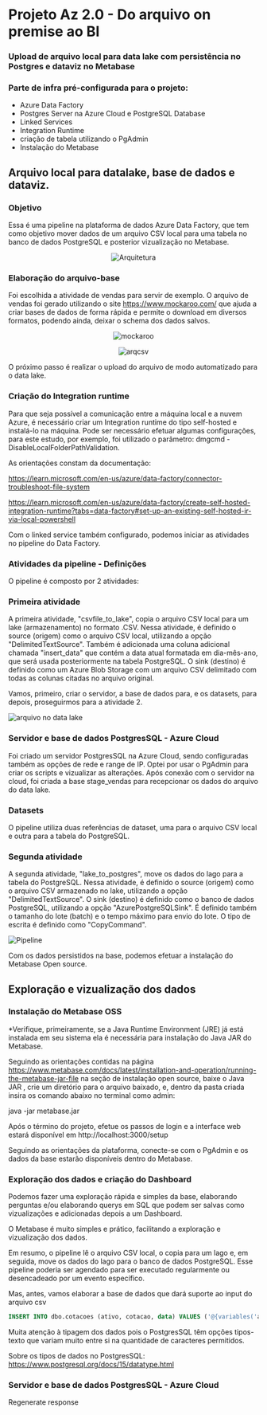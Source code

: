# Projeto Az 2.0 - Do arquivo on premise ao BI
### Upload de arquivo local para data lake com persistência no Postgres e dataviz no Metabase
### Parte de infra pré-configurada para o projeto:
- Azure Data Factory
- Postgres Server na Azure Cloud e PostgreSQL Database
- Linked Services
- Integration Runtime
- criação de tabela utilizando o PgAdmin
- Instalação do Metabase

## Arquivo local para datalake, base de dados e dataviz.
### Objetivo
Essa é uma pipeline na plataforma de dados Azure Data Factory, que tem como objetivo mover dados de um arquivo CSV local para uma tabela no banco de dados PostgreSQL e posterior vizualização no Metabase.

<div align="center">
  
![Arquitetura](img/arq.JPG)
  
 </div>
 

### Elaboração do arquivo-base

Foi escolhida a atividade de vendas para servir de exemplo. O arquivo de vendas foi gerado utilizando o site https://www.mockaroo.com/ que ajuda a criar bases de dados de forma rápida e permite o download em diversos formatos, podendo ainda, deixar o schema dos dados salvos.

<div align="center">
  
![mockaroo](img/arq.JPG)
  
 </div>
 
 <div align="center">
  
![arqcsv](img/arq.JPG)
  
 </div>
 
 O próximo passo é realizar o upload do arquivo de modo automatizado para o data lake.
 
 ### Criação do Integration runtime
 
 Para que seja possível a comunicação entre a máquina local e a nuvem Azure, é necessário criar um Integration runtime do tipo self-hosted e instalá-lo na máquina.
 Pode ser necessário efetuar algumas configurações, para este estudo, por exemplo, foi utilizado o parâmetro: dmgcmd -DisableLocalFolderPathValidation.
 
 As orientações constam da documentação:
 
 https://learn.microsoft.com/en-us/azure/data-factory/connector-troubleshoot-file-system

 https://learn.microsoft.com/en-us/azure/data-factory/create-self-hosted-integration-runtime?tabs=data-factory#set-up-an-existing-self-hosted-ir-via-local-powershell
 
Com o linked service também configurado, podemos iniciar as atividades no pipeline do Data Factory.
 
### Atividades da pipeline - Definições

O pipeline é composto por 2 atividades:

### Primeira atividade

A primeira atividade, "csvfile_to_lake", copia o arquivo CSV local para um lake (armazenamento) no formato .CSV. Nessa atividade, é definido o source (origem) como o arquivo CSV local, utilizando a opção "DelimitedTextSource". Também é adicionada uma coluna adicional chamada "insert_data" que contém a data atual formatada em dia-mês-ano, que será usada posteriormente na tabela PostgreSQL. O sink (destino) é definido como um Azure Blob Storage com um arquivo CSV delimitado com todas as colunas citadas no arquivo original.

Vamos, primeiro, criar o servidor, a base de dados para, e os datasets, para depois, proseguirmos para a atividade 2.

![arquivo no data lake](img/atvweb.JPG)

### Servidor e base de dados PostgresSQL - Azure Cloud

Foi criado um servidor PostgresSQL na Azure Cloud, sendo configuradas também as opções de rede e range de IP. Optei por usar o PgAdmin para criar os scripts e vizualizar as alterações. Após conexão com o servidor na cloud, foi criada a base stage_vendas para recepcionar os dados do arquivo do data lake.

### Datasets

O pipeline utiliza duas referências de dataset, uma para o arquivo CSV local e outra para a tabela do PostgreSQL.

### Segunda atividade

A segunda atividade, "lake_to_postgres", move os dados do lago para a tabela do PostgreSQL. Nessa atividade, é definido o source (origem) como o arquivo CSV armazenado no lake, utilizando a opção "DelimitedTextSource". O sink (destino) é definido como o banco de dados PostgreSQL, utilizando a opção "AzurePostgreSQLSink". É definido também o tamanho do lote (batch) e o tempo máximo para envio do lote. O tipo de escrita é definido como "CopyCommand".

![Pipeline](img/atvweb.JPG)

Com os dados persistidos na base, podemos efetuar a instalação do Metabase Open source.

## Exploração e vizualização dos dados

### Instalação do Metabase OSS

*Verifique, primeiramente, se a Java Runtime Environment (JRE) já está instalada em seu sistema ela é necessária para instalação do Java JAR do Metabase.

Seguindo as orientações contidas na página https://www.metabase.com/docs/latest/installation-and-operation/running-the-metabase-jar-file na seção de instalação open source, baixe o Java JAR , crie um diretório para o arquivo baixado, e, dentro da pasta criada insira os comando abaixo no terminal como admin:

java -jar metabase.jar


Após o término do projeto, efetue os passos de login e a interface web estará disponível em http://localhost:3000/setup

Seguindo as orientações da plataforma, conecte-se com o PgAdmin e os dados da base estarão disponíveis dentro do Metabase.


### Exploração dos dados e criação do Dashboard

Podemos fazer uma exploração rápida e simples da base, elaborando perguntas e/ou elaborando querys em SQL que podem ser salvas como vizualizações e adicionadas depois a um Dashboard.

O Metabase é muito simples e prático, facilitando a exploração e vizualização dos dados.

Em resumo, o pipeline lê o arquivo CSV local, o copia para um lago e, em seguida, move os dados do lago para o banco de dados PostgreSQL. Esse pipeline poderia ser agendado para ser executado regularmente ou desencadeado por um evento específico.

Mas, antes, vamos elaborar a base de dados que dará suporte ao input do arquivo csv



~~~SQL
INSERT INTO dbo.cotacoes (ativo, cotacao, data) VALUES ('@{variables('ativo')}', '@{variables('cotacao')}', '@{variables('data')}')
~~~

Muita atenção à tipagem dos dados pois o PostgresSQL têm opções tipos-texto que variam muito entre si na quantidade de caracteres permitidos.

Sobre os tipos de dados no PostgresSQL: https://www.postgresql.org/docs/15/datatype.html

### Servidor e base de dados PostgresSQL - Azure Cloud





Regenerate response

